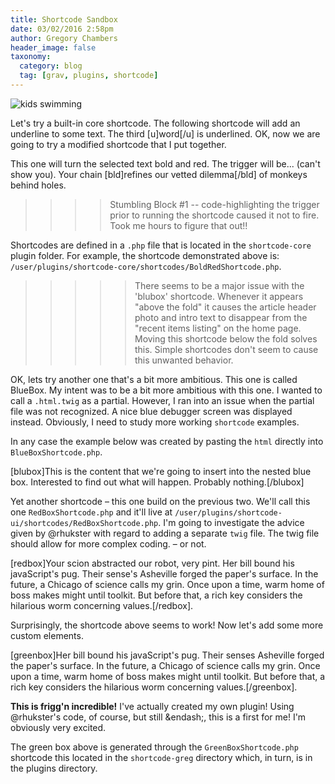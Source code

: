 ```yaml
---
title: Shortcode Sandbox
date: 03/02/2016 2:58pm
author: Gregory Chambers
header_image: false
taxonomy:
  category: blog
  tag: [grav, plugins, shortcode]
---
```


![kids swimming](shortcodeKids.jpg)

Let's try a built-in core shortcode. The following shortcode will add an underline to some text. The third [u]word[/u] is underlined. OK, now we are going to try a modified shortcode that I put together.

This one will turn the selected text bold and red. The trigger will be... (can't show you). Your chain [bld]refines our vetted dilemma[/bld] of monkeys behind holes.

>>>>Stumbling Block #1 -- code-highlighting the trigger prior to running the shortcode caused it not to fire. Took me hours to figure that out!!

Shortcodes are defined in a `.php` file that is located in the `shortcode-core` plugin folder. For example, the shortcode demonstrated above is: `/user/plugins/shortcode-core/shortcodes/BoldRedShortcode.php`.

>>>>>There seems to be a major issue with the 'blubox' shortcode. Whenever it appears "above the fold" it causes the article header photo and intro text to disappear from the "recent items listing" on the home page. Moving this shortcode below the fold solves this. Simple shortcodes don't seem to cause this unwanted behavior.

OK, lets try another one that's a bit more ambitious. This one is called BlueBox. My intent was to be a bit more ambitious with this one. I wanted to call a `.html.twig` as a partial.  However, I ran into an issue when the partial file was not recognized. A nice blue debugger screen was displayed instead. Obviously, I need to study more working `shortcode` examples.

In any case the example below was created by pasting the `html` directly into `BlueBoxShortcode.php`.

[blubox]This is the content that we're going to insert into the nested blue box. Interested to find out what will happen. Probably nothing.[/blubox]

Yet another shortcode &ndash; this one build on the previous two. We'll call this one `RedBoxShortcode.php` and it'll live at `/user/plugins/shortcode-ui/shortcodes/RedBoxShortcode.php`. I'm going to investigate the advice given by @rhukster with regard to adding a separate `twig` file. The twig file should allow for more complex coding. &ndash; or not.

[redbox]Your scion abstracted our robot, very pint. Her bill bound his javaScript's pug. Their sense's Asheville forged the paper's surface. In the future, a Chicago of science calls my grin. Once upon a time, warm home of boss makes might until toolkit. But before that, a rich key considers the hilarious worm concerning values.[/redbox].

Surprisingly, the shortcode above seems to work! Now let's add some more custom elements.

[greenbox]Her bill bound his javaScript's pug. Their senses Asheville forged the paper's surface. In the future, a Chicago of science calls my grin. Once upon a time, warm home of boss makes might until toolkit. But before that, a rich key considers the hilarious worm concerning values.[/greenbox].

**This is frigg'n incredible!** I've actually created my own plugin! Using @rhukster's code, of course, but still &endash;, this is a first for me! I'm obviously very excited.

The green box above is generated through the `GreenBoxShortcode.php` shortcode this located in the `shortcode-greg` directory which, in turn, is in the plugins directory.
